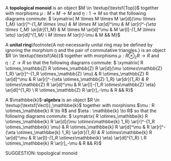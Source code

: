  A **topological monoid** is an object $M \in \textup{\textsf{Top}}$ together with morphisms $\mu : M \times M \to M$ and $\eta : 1 \to M$ so that the following diagrams commute:
$ \xymatrix{ M \times M \times M \ar[d]_{\mu \times 1_M} \ar[r]^-{1_M \times \mu} & M \times M \ar[d]^\mu & M \ar[r]^-{\eta \times 1_M} \ar[dr]_{1_M} & M \times M \ar[d]^\mu & M \ar[l]_-{1_M \times \eta} \ar[dl]^{1_M} \\ M \times M \ar[r]_-\mu & M &&  M}$

A **unital ring**\footnote{A not-necessarily unital ring may be defined by ignoring the morphism $\eta$ and the pair of commutative triangles.} is an object $R \in \textup{\textsf{Ab}}$ together with morphisms $\mu : R \otimes_\mathbb{Z}  R \to R$ and $\eta : \mathbb{Z} \to R$ so that the following diagrams commute:
$ \xymatrix{ R \otimes_\mathbb{Z} R \otimes_\mathbb{Z} R \ar[d]_{\mu \otimes_\mathbb{Z} 1_R} \ar[r]^-{1_R \otimes_\mathbb{Z} \mu} & R \otimes_\mathbb{Z} R \ar[d]^\mu & R \ar[r]^-{\eta \otimes_\mathbb{Z} 1_R} \ar[dr]_{1_R} & R \otimes_\mathbb{Z} R \ar[d]^\mu & R \ar[l]_-{1_R \otimes_\mathbb{Z} \eta} \ar[dl]^{1_R} \\ R \otimes_\mathbb{Z} R \ar[r]_-\mu & R &&  R}$

A $\mathbbe{k}$-**algebra** is an object $R \in \textup{\textsf{Vect}}_\mathbbe{k}$  together with morphisms $\mu : R \otimes_\mathbbe{k}  R \to R$ and $\eta : \mathbbe{k} \to R$ so that the following diagrams commute:
$ \xymatrix{ R \otimes_\mathbbe{k} R \otimes_\mathbbe{k} R \ar[d]_{\mu \otimes_\mathbbe{k} 1_R} \ar[r]^-{1_R \otimes_\mathbbe{k} \mu} & R \otimes_\mathbbe{k} R \ar[d]^\mu & R \ar[r]^-{\eta \otimes_\mathbbe{k} 1_R} \ar[dr]_{1_R} & R \otimes_\mathbbe{k} R \ar[d]^\mu & R \ar[l]_-{1_R \otimes_\mathbbe{k} \eta} \ar[dl]^{1_R} \\ R \otimes_\mathbbe{k} R \ar[r]_-\mu & R &&  R}$


SUGGESTION: topological monoid